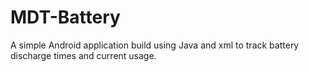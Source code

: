 # MDT-Battery
A simple Android application build using Java and xml to track battery discharge times and current usage.

